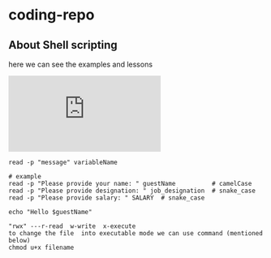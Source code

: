 # coding-repo

## About Shell scripting
here we can see the examples and lessons

![shell scripting](https://github.com/zakeer/shell-scripting/blob/main/examples/example.md)
```
read -p "message" variableName

# example
read -p "Please provide your name: " guestName          # camelCase
read -p "Please provide designation: " job_designation  # snake_case
read -p "Please provide salary: " SALARY  # snake_case

echo "Hello $guestName"
```
```
"rwx" ---r-read  w-write  x-execute
to change the file  into executable mode we can use command (mentioned below)
chmod u+x filename
```

